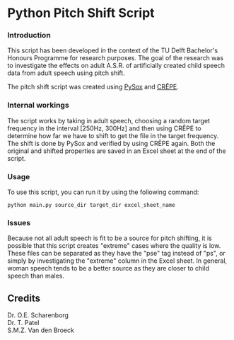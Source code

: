 # Python Pitch Shift Script
### Introduction
This script has been developed in the context of the TU Delft Bachelor's Honours Programme for research purposes. The goal of the research was to investigate the effects on adult A.S.R. of artificially created child speech data from adult speech using pitch shift.

The pitch shift script was created using [PySox](https://pypi.org/project/pysox/) and [CRÊPE](https://pypi.org/project/crepe/).

### Internal workings
The script works by taking in adult speech, choosing a random target frequency in the interval [250Hz, 300Hz] and then using CRÊPE to determine how far we have to shift to get the file in the target frequency. The shift is done by PySox and verified by using CRÊPE again. Both the original and shifted properties are saved in an Excel sheet at the end of the script.

### Usage
To use this script, you can run it by using the following command:
```
python main.py source_dir target_dir excel_sheet_name
```

### Issues
Because not all adult speech is fit to be a source for pitch shifting, it is possible that this script creates "extreme" cases where the quality is low. These files can be separated as they have the "pse" tag instead of "ps", or simply by investigating the "extreme" column in the Excel sheet. In general, woman speech tends to be a better source as they are closer to child speech than males.

## Credits
Dr. O.E. Scharenborg  
Dr. T. Patel  
S.M.Z. Van den Broeck
